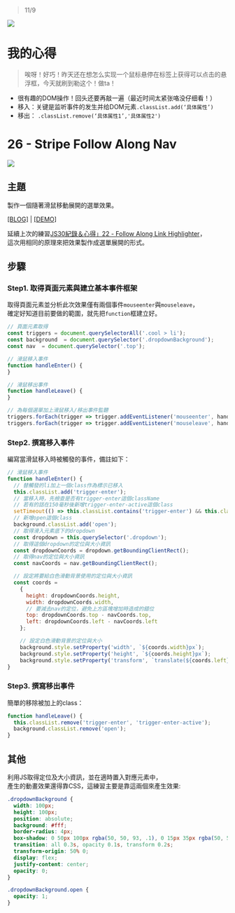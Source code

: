 > 11/9

![](https://gitee.com/su-fangzhou/blog-image/raw/master/202111092324860.png)

# 我的心得

> 唉呀！好巧！昨天还在想怎么实现一个鼠标悬停在标签上获得可以点击的悬浮框，今天就刷到勒这个！做ta！

- 很有趣的DOM操作！回头还要再敲一遍（最近时间太紧张咯没仔细看！）
- 移入：关键是监听事件的发生并给DOM元素`.classList.add(‘具体属性’)`
- 移出： `.classList.remove(‘具体属性1’,'具体属性2')`

# 26 - Stripe Follow Along Nav

![](https://guahsu.io/2017/10/JavaScript30-26-Stripe-Follow-Along-Nav/demo26.gif)

## **主題**
製作一個隨著滑鼠移動展開的選單效果。

[[BLOG]](https://guahsu.io/2017/10/JavaScript30-26-Stripe-Follow-Along-Nav) | [[DEMO]](https://guahsu.io/JavaScript30/26_Stripe-Follow-Along-Nav/index-GuaHsu.html)

延續上次的練習[JS30紀錄＆心得」22 - Follow Along Link Highlighter](https://guahsu.io/2017/10/JavaScript30-22-Follow-Along-Link-Highlighter/)，  
這次用相同的原理來把效果製作成選單展開的形式。

## **步驟**
### Step1. 取得頁面元素與建立基本事件框架
取得頁面元素並分析此次效果僅有兩個事件`mouseenter`與`mouseleave`，  
確定好知道目前要做的範圍，就先把`function`框建立好。

```javascript
// 頁面元素取得
const triggers = document.querySelectorAll('.cool > li');
const background  = document.querySelector('.dropdownBackground');
const nav  = document.querySelector('.top');

// 滑鼠移入事件
function handleEnter() {
}

// 滑鼠移出事件
function handleLeave() {
}

// 為每個選單加上滑鼠移入/移出事件監聽
triggers.forEach(trigger => trigger.addEventListener('mouseenter', handleEnter));
triggers.forEach(trigger => trigger.addEventListener('mouseleave', handleLeave));
```

### Step2. 撰寫移入事件
編寫當滑鼠移入時被觸發的事件，備註如下：
```javascript
// 滑鼠移入事件
function handleEnter() {
  // 替觸發的li加上一個class作為標示已移入
  this.classList.add('trigger-enter');
  // 當移入時，先檢查是否有trigger-enter這個className
  // 若有的話在150毫秒後新增trigger-enter-active這個class
  setTimeout(() => this.classList.contains('trigger-enter') && this.classList.add('trigger-enter-active'), 150);
  // 新增open這個class
  background.classList.add('open');
  // 取得滑入元素底下的dropdown
  const dropdown = this.querySelector('.dropdown');
  // 取得這個dropdown的定位與大小資訊
  const dropdownCoords = dropdown.getBoundingClientRect();
  // 取得nav的定位與大小資訊
  const navCoords = nav.getBoundingClientRect();

  // 設定將要給白色滑動背景使用的定位與大小資訊
  const coords =
    {
      height: dropdownCoords.height,
      width: dropdownCoords.width,
      // 要減去nav的定位，避免上方區塊增加時造成的錯位
      top: dropdownCoords.top - navCoords.top,
      left: dropdownCoords.left - navCoords.left
    };

    // 設定白色滑動背景的定位與大小
    background.style.setProperty('width', `${coords.width}px`);
    background.style.setProperty('height', `${coords.height}px`);
    background.style.setProperty('transform', `translate(${coords.left}px, ${coords.top}px)`);
}
```

### Step3. 撰寫移出事件
簡單的移除被加上的class：
```javascript
function handleLeave() {
  this.classList.remove('trigger-enter', 'trigger-enter-active');
  background.classList.remove('open');
}
```

## 其他
利用JS取得定位及大小資訊，並在適時置入對應元素中，  
產生的動畫效果還得靠CSS，這練習主要是靠這兩個來產生效果:

```css
.dropdownBackground {
  width: 100px;
  height: 100px;
  position: absolute;
  background: #fff;
  border-radius: 4px;
  box-shadow: 0 50px 100px rgba(50, 50, 93, .1), 0 15px 35px rgba(50, 50, 93, .15), 0 5px 15px rgba(0, 0, 0, .1);
  transition: all 0.3s, opacity 0.1s, transform 0.2s;
  transform-origin: 50% 0;
  display: flex;
  justify-content: center;
  opacity: 0;
}

.dropdownBackground.open {
  opacity: 1;
}
```
